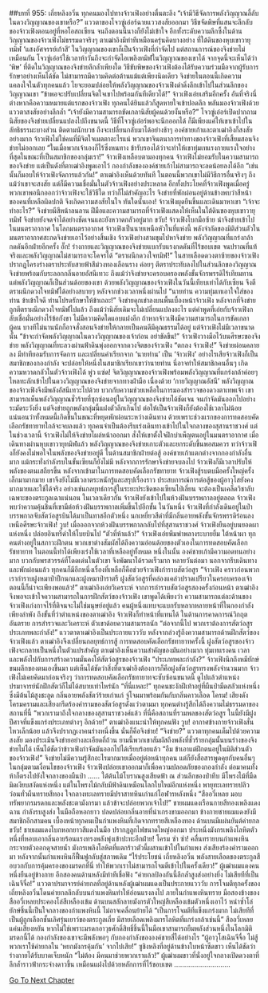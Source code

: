 ##บทที่ 955: เถี่ยหลิงอวิ๋น
ทุกคนมองไปทางจ้าวเฟิงอย่างตื่นตะลึง
“เจ้ามีวิธีจัดการพลังวิญญาณลี้ลับในดวงวิญญาณของเขาหรือ?”
แววตาของโจวซู่เอ๋อร์ฉายแววสงสัยออกมา
วิธีขจัดพิษที่แสนจะลึกลับของจ้าวเฟิงตอนอยู่ที่หอโอสถเซียน จนถึงตอนนี้นางก็ยังไม่เข้าใจ
อีกทั้งระดับความลึกซึ้งในด้านวิญญาณของจ้าวเฟิงไม่ธรรมดาจริงๆ
ตาเฒ่าอิงมีท่าทีเหมือนครุ่นคิดบางอย่าง
ที่ใต้ดินของหุบเขาวายุทมิฬ ‘แสงอัศจรรย์เก้าสี’ ในวิญญาณของเขาก็เป็นจ้าวเฟิงที่กำจัดไป
แต่สถานการณ์ของจิงข่ายไม่เหมือนกัน โจวซู่เอ๋อร์ใช้เวลาห้าวันถึงจะกำจัดไอเพลิงทมิฬในวิญญาณของเขาได้ จากจุดนี้จะเห็นได้ว่า ‘พิษ’ ที่ติดในวิญญาณของจิงข่ายลึกล้ำเพียงใด
วิธีขับพิษของจ้าวเฟิงต้องได้รับความร่วมมือจากผู้รับการรักษาอย่างเห็นได้ชัด ไม่สามารถมีความคิดต่อต้านแม้แต่เพียงนิดเดียว
จิงข่ายในตอนนี้เกิดความแคลงใจในตัวทุกคนแล้ว ไยจะยอมปล่อยให้พลังวิญญาณของจ้าวเฟิงดำดิ่งลึกเข้าไปในส่วนลึกของวิญญาณเขา
“ข้าพอจะปรับเปลี่ยนจิตใจเขาไปพร้อมกันทีเดียวได้!”
จ้าวเฟิงเอ่ยเสริมอีกครั้ง
อันที่จริงนี่ต่างหากคือความหมายแต่แรกของจ้าวเฟิง
ทุกคนได้ยินแล้วก็สูดหายใจเข้าปอดลึก พลันมองจ้าวเฟิงด้วยแววตาสงสัยอย่างลึกล้ำ
“เจ้ายังมีความสามารถขัดเกลานิสัยผู้คนด้วยงั้นหรือ?”
โจวซู่เอ๋อร์เปิดปากถาม
นิสัยของจิงข่ายเปลี่ยนแปลงไปถึงขนาดนี้ วิธีที่โจวซู่เอ๋อร์พอจะนึกออกได้ ก็มีเพียงแค่ให้เขาเข้าไปในลัทธิธรรมะบางส่วน ติดตามนักบวช ถึงจะเปลี่ยนกลับมาได้อย่างช้าๆ
องค์ชายเก้าและตาเฒ่าอิงก็สงสัยอย่างมาก จ้าวเฟิงไม่ใช่คนที่มีจิตใจเมตตาอะไรแน่ พวกเขาจินตนาการท่าทางของจ้าวเฟิงที่เสี้ยมสอนจิงข่ายไม่ออกเลย
“ในเมื่อพวกเจ้าเองก็ไร้ซึ่งหนทาง ข้ารับรองได้ว่าจะทำให้เขาทุ่มเทแรงกายแรงใจอย่างที่สุดในขณะที่เป็นสมาชิกของกลุ่มเรา!”
จ้าวเฟิงเหลือบตามองทุกคน
จ้าวเฟิงไม่ยอมรับในความสามารถของจิงข่าย แต่เป็นดังที่ตาเฒ่าอิงพูดเอาไว้ กองกำลังขององค์ชายเก้าไม่สามารถจะลดน้อยลงได้อีก
“เช่นนั้นก็มอบให้จ้าวเฟิงจัดการแล้วกัน!”
ตาเฒ่าอิงเห็นด้วยทันที ในตอนนี้พวกเขาไม่มีวิธีการอื่นจริงๆ
ถึงแม้ว่าเขาจะสงสัย แต่ก็มีความเชื่อมั่นในตัวจ้าวเฟิงอย่างประหลาด
อีกทั้งประโยคที่จ้าวเฟิงพูดเมื่อครู่ พวกเขาพอนึกออกว่าจ้าวเฟิงจะใช้วิธีใด ทว่าก็ไม่สำคัญอะไร
จิงข่ายที่พักผ่อนอยู่ด้านข้างพบว่าสีหน้าของคนที่เหลือผิดปกติ จึงเกิดความสงสัยในใจ
ทันใดนั้นเอง!
จ้าวเฟิงผุดยืนขึ้นและเดินมาหาเขา
“เจ้าจะทำอะไร?”
จิงข่ายมีสีหน้าลนลาน
ฝีมือและความสามารถที่จ้าวเฟิงแสดงให้เห็นในใต้ดินของหุบเขาวายุทมิฬ จิงข่ายยังจดจำได้อย่างชัดเจนและยังหวาดกลัวอยู่มาก
ขวับ!
จ้าวเฟิงโบกมือซ้าย นำจิงข่ายเข้าไปในมนตราอากาศ
ในโลกมนตราอากาศ จ้าวเฟิงเป็นนายเหนือหัวในที่แห่งนี้ พลังจำกัดของมิติส่วนตัวในมนตราอากาศสะกดจิงข่ายเอาไว้อย่างสิ้นเชิง
จ้าวเฟิงย่างสามขุมไปหาจิงข่าย พลังวิญญาณที่แกร่งกล้ากดดันอีกฝ่ายอีกครั้ง
อั๊ก!
ร่างกายและวิญญาณของจิงข่ายแบกรับแรงกดดันที่ไร้ขอบเขต จนปราณที่แท้จริงและพลังวิญญาณไม่สามารถจะโคจรได้
“ตราผนึกดวงใจทมิฬ!”
ในสายเลือดดวงตาซ้ายของจ้าวเฟิงปรากฏโครงร่างตราประทับสายฟ้าสีม่วงทองเลือนราง ค่อยๆ ตีตราประทับลงไปในส่วนลึกของวิญญาณจิงข่ายพร้อมกับระลอกกลิ่นอายอัสนีเทวะ
ถึงแม้ว่าจิงข่ายจะครอบครองพลังขั้นจักรพรรดิไร้เทียมทาน แต่พลังวิญญาณก็เป็นส่วนด้อยของเขา
ด้วยพลังวิญญาณของจ้าวเฟิงในวันนี้เทียบเท่าได้กับเซียน จึงตีตราผนึกดวงใจทมิฬได้อย่างสบายๆ
หลังจากช่วงเวลาหนึ่งผ่านไป
“นายท่าน ความทุ่มเทเอาใจใส่ของท่าน ข้าเข้าใจดี ท่านโปรดรักษาให้ข้าเถอะ!”
จิงข่ายคุกเข่าลงบนพื้นเบื้องหน้าจ้าวเฟิง
หลังจากที่จิงข่ายถูกตีตราผนึกดวงใจทมิฬไปแล้ว ถึงแม้ว่านิสัยเดิมจะไม่เปลี่ยนแปลงอะไร แต่คำพูดที่เอ่ยกับจ้าวเฟิงกลับเชื่อมั่นอย่างไร้ข้อกังขา ไม่มีความคิดใดแอบแฝงอีก
ถ้าหากจ้าวเฟิงมีความสามารถในการขัดเกลาผู้คน บางทีไม่นานนักก็อาจสั่งสอนจิงข่ายให้กลายเป็นคนดีมีคุณธรรมได้อยู่
แต่จ้าวเฟิงไม่มีเวลาขนาดนั้น
“ข้าจะกำจัดพลังวิญญาณในดวงวิญญาณของเจ้าก่อน อย่าขัดขืน!”
จ้าวเฟิงวางมือไว้บนศีรษะของจิงข่าย พลังวิญญาณที่ทะลวงผ่านฟ้าดินพุ่งออกจากดวงจิตของจ้าวเฟิง
“ตกลง จ้าวเฟิง!”
จิงข่ายผ่อนคลายลง มีท่าทียอมรับการจัดการ และเปลี่ยนคำเรียกจาก ‘นายท่าน’ เป็น ‘จ้าวเฟิง’
อย่างไรเสียจ้าวเฟิงก็เป็นสมาชิกของกองกำลัง จะปล่อยให้หนึ่งในสมาชิกเรียกเขาว่านายท่าน นี่อาจทำให้สมาชิกคนอื่นๆ เกิดความหวาดกลัวในตัวจ้าวเฟิงได้
พู่ว แซ่ด!
จิตวิญญาณของจ้าวเฟิงพร้อมพลังวิญญาณที่แกร่งกล้าค่อยๆ ไหลทะลักเข้าไปในดวงวิญญาณของจิงข่ายจากทางฝ่ามือ
เนื่องด้วย ‘กายวิญญาณอัสนี’ พลังวิญญาณของจ้าวเฟิงจึงมีพลังอัสนีเทวะไปด้วย
บวกกับความช่วยเหลือในการมองสำรวจของดวงตาเทพเจ้า เขาสามารถเห็นพลังวิญญาณชั่วร้ายที่ซุกซ่อนอยู่ในวิญญาณของจิงข่ายได้ชัดเจน จนกำจัดมันออกไปอย่างระมัดระวังยิ่ง
แต่จิงข่ายถูกพลังกลุ่มนี้แฝงตัวลึกเกินไป ต่อให้เป็นจ้าวเฟิงก็ยังต้องใช้เวลาไม่น้อย
แน่นอนว่าทั้งหมดนี้เกิดขึ้นในขณะที่หยุดพักผ่อนระหว่างเดินทาง
ด้วยเพราะช่วงแรกของการทดสอบคัดเลือกรัชทายาทใกล้จะจบลงแล้ว
ทุกคนจำเป็นต้องรีบเร่งเดินทางเข้าไปในใจกลางของสุสานราชวงศ์
แต่ในช่วงเวลานี้ จ้าวเฟิงไม่ให้จิงข่ายโผล่หน้าออกมา สั่งให้เขาตั้งใจฝึกบำเพ็ญตนอยู่ในมนตราอากาศ
เมื่อเดินทางผ่านหุบเขาวายุทมิฬแล้ว พลังวิญญาณของจิงข่ายเกาะตัวและยกระดับขึ้นพอสมควร
ทว่าจ้าวเฟิงก็ยังคงไม่พอใจในพลังของจิงข่ายอยู่ดี
ในด้านสมาชิกฝ่ายต่อสู้ องค์ชายเก้าแตกต่างจากกองกำลังอื่นมาก แม้กระทั่งกำลังรบในขั้นเซียนก็ยังไม่มี
หลังจากการรักษาจิงข่ายจบลงไป
จ้าวเฟิงก็มีเวลาปรับให้พลังของตนเสถียรขึ้น
หลังจากเข้ามาในการทดสอบคัดเลือกรัชทายาท จ้าวเฟิงสู้รบตบมือครั้งใหญ่ครั้งเล็กมามากมาย เขาจึงยังไม่มีเวลาตระหนักรู้และสรุปเรื่องราว
ประสบการณ์การต่อสู้ของผู้อาวุโสยังคงมากมายและใช้ได้จริง อย่างเช่นกลยุทธ์การสู้ในระยะประชิดของเซียนไป่เลี่ยน จะต้องเป็นเคล็ดวิชาลับเฉพาะของตระกูลเฉาแน่นอน
ในเวลาเดียวกัน จ้าวเฟิงยังเข้าไปในห้วงฝันบรรพกาลอยู่ตลอด
จ้าวเฟิงพบว่าความคุ้นชินที่เขามีต่อห้วงฝันบรรพกาลเพิ่มขึ้นไปอีกขั้น
ในวันหนึ่ง จ้าวเฟิงที่กำลังเดินอยู่ในป่าบรรพกาลจับสัตว์อสูรบินได้มาเป็นทาสอีกตัวหนึ่ง
นกเหยี่ยวสีดำที่มีกลิ่นอายพลังขั้นจักรพรรดิร่อนลงเหนือศีรษะจ้าวเฟิง!
วูบ!
เมื่อออกจากห้วงฝันบรรพกาลกลับไปที่สุสานราชวงศ์ จ้าวเฟิงยืนอยู่บนยอดผาแห่งหนึ่ง ปล่อยอินทรีดำให้โบยบินไป
“ตัวที่ห้าแล้ว!”
จ้าวเฟิงเอ่ยพึมพำพลางระบายยิ้ม
ใต้หน้าผา
ทุกคนต่างอยู่ในสภาวะฝึกตน พวกเขาต่างสัมผัสได้ถึงความอ่อนด้อยของตัวเองในการทดสอบคัดเลือกรัชทายาท
ในตอนนี้ทำได้เพียงเร่งใช้เวลาที่เหลืออยู่ทั้งหมด
หนึ่งในนั้น องค์ชายเก้ามีความอดทนอย่างมาก บวกกับพรสวรรค์ที่โดดเด่นในตัวเขา จึงพัฒนาได้รวดเร็วมาก
หลายวันต่อมา นอกจากรีบเดินทางและพักผ่อนแล้ว ทุกคนก็มีอีกหนึ่งเรื่องที่เหลือก็คือช่วยจ้าวเฟิงกำราบสัตว์อสูร
“จ้าวเฟิง คราวก่อนพวกเรากำราบฝูงหมาป่าปีกนกและฝูงหมาป่าราตรี ฝูงสัตว์อสูรที่คล่องแคล่วปราดเปรียวในครอบครองเจ้าตอนนี้ก็น่าจะเพียงพอแล้ว!”
ตาเฒ่าอิงเอ่ยวิเคราะห์
จากการกำราบสัตว์อสูรสองครั้งก่อนหน้า ตาเฒ่าอิงจึงพอจะเข้าใจความสามารถในการฝึกสัตว์ของจ้าวเฟิง
เขาพูดได้เพียงว่า ความสามารถแต่ละด้านของจ้าวเฟิงเก่งกาจไร้ที่ติจนจะไม่ใช่มนุษย์อยู่แล้ว
คนผู้หนึ่งแทบจะแบกรับหลากหลายหน้าที่ในกองกำลังเพียงลำพัง ถึงขั้นที่ว่าตำแหน่งของตาเฒ่าอิง จ้าวเฟิงก็ทำหน้าที่แทนได้
ในด้านการคาดการณ์วิกฤตอันตราย การสำรวจและวิเคราะห์ ตัวเขาด้อยความสามารถนัก
“ต่อจากนี้ไป พวกเราต้องการสัตว์อสูรประเภทพละกำลัง!”
แววตาตาเฒ่าอิงเป็นประกายแวววับ
หลังจากล่วงรู้ถึงความสามารถด้านฝึกสัตว์ของจ้าวเฟิงแล้ว ตาเฒ่าอิงจึงเปลี่ยนกลยุทธ์การสู้
การทดสอบคัดเลือกรัชทายาทครั้งนี้ ฝูงสัตว์อสูรของจ้าวเฟิงจะกลายเป็นหนึ่งในตัวแปรสำคัญ
ตาเฒ่าอิงเห็นความสำคัญของมันอย่างมาก ทุ่มเทแรงคน เวลา และพลังไปกับการสร้างความมั่นคงให้สัตว์อสูรของจ้าวเฟิง
“ประเภทพละกำลัง?”
จ้าวเฟิงนึกถึงหมียักษ์ขนผลึกของตนเองขึ้นมา
แต่เห็นได้ชัดว่าสิ่งที่ตาเฒ่าอิงต้องการก็คือฝูงสัตว์อสูรทรงพลังจำนวนมาก
จ้าวเฟิงไม่เคยคิดมาก่อนจริงๆ ว่าการทดสอบคัดเลือกรัชทายาทจะซับซ้อนขนาดนี้
ดูไปแล้วตำแหน่งปรมาจารย์นักฝึกสัตว์ก็ไม่ได้สบายเท่าไหร่นัก
“ที่นี่แหละ!”
ทุกคนชะงักฝีเท้าอยู่ที่ผืนป่ามืดสลัวแห่งหนึ่งซึ่งมีต้นไม้สูงชะลูด
กลิ่นอายพลังสัตว์ร้ายเก่าแก่ จู่โจมมาพร้อมกันกับกลิ่นคาวเลือด
โครม!
เสียงดังโครมครามและเสียงกรีดร้องคำรามของสัตว์อสูรดังแว่วตามมา
ทุกคนต่างรู้สึกได้ถึงความไม่ธรรมดาของสถานที่นี้
“พวกเรามาถึงใจกลางของสุสานราชวงศ์แล้ว ที่นี่คือสถานที่รวมพลของสัตว์อสูร ในนี้ยังมีฝูงปีศาจที่แข็งแกร่งประเภทต่างๆ อีกด้วย!”
ตาเฒ่าอิงแนะนำให้ทุกคนฟัง
วูบ!
อากาศข้างกายจ้าวเฟิงสั่นไหวเล็กน้อย แล้วจึงปรากฏเงาคนร่างหนึ่งขึ้น นั่นก็คือจิงข่าย!
“จิงข่าย?”
แววตาทุกคนเต็มไปด้วยความสงสัย มองประเมินจิงข่ายอย่างละเอียดถี่ถ้วน
ยามนี้พวกเขาสัมผัสถึงพลังที่ชั่วร้ายกลุ่มนั้นบนร่างของจิงข่ายไม่ได้ เห็นได้ชัดว่าข้าวเฟิงกำจัดมันออกไปได้เรียบร้อยแล้ว
“อืม ข้าเอาแต่ฝึกตนอยู่ในมิติส่วนตัวของจ้าวเฟิง!”
จิงข่ายไม่มีความรู้สึกอะไรมากมายเมื่ออยู่ต่อหน้าทุกคน แต่ก็ยังสื่อสารพูดคุยกับคนอื่นๆ ในกลุ่มตามเงื่อนไขของจ้าวเฟิง
จ้าวเฟิงปล่อยเขาออกมาก็เพื่อความปลอดภัยของกองกำลัง
ต่อมาคนทั้งห้าก็ตรงไปยังใจกลางของผืนป่า
……
ใต้ต้นไม้โบราณสูงเสียดฟ้า ณ ส่วนลึกของป่าทึบ มีโพรงไม้ที่มืดมิดเงียบสงัดแห่งหนึ่ง
แต่ในโพรงไม้กลับมีฟ้าดินเหมือนโลกใบใหม่อีกแห่งหนึ่ง
พายุทะเลทรายปลิวว่อนทั่วผืนทรายสีทอง ใจกลางทะเลทรายมีปราสาทหินเก่าแก่โอฬารหลังหนึ่ง
“สืออวี่เหลย มอบทรัพยากรมรดกและพลังชะตามังกรมา แล้วข้าจะปล่อยพวกเจ้าไป!”
ชายผมแดงเรือนกายสีทองเพลิงแดงฉาน กำลังรบสูงส่ง ในมือถือหอกยาว ปลดปล่อยกลิ่นอายที่น่าเกรงขามออกมา
ข้างกายชายผมแดงยังมีสมาชิกอีกสามคน
เบื้องหน้าทุกคนเป็นกำแพงหินที่เกิดจากทรายสีเหลืองทอง ด้านบนมีแผ่นยันต์ค่ายกล
ขวับ!
ชายผมแดงโบกหอกยาวสีแดงในมือ ปรากฏลูกไฟขนาดใหญ่ออกมา ประหนึ่งมังกรเพลิงโลหิตตัวหนึ่งที่หอบเอากลิ่นอายร้อนแรงทรงพลังพุ่งเข้าปะทะอีกฝ่าย!
โครม ซ่า ซ่า!
คลื่นทรายบนกำแพงหินกระจายตัวออกดุจสายน้ำ มังกรเพลิงโลหิตที่แตกร้าวตัวนี้ผสานเข้าไปในกำแพง ส่งเสียงร้องคำรามออกมา
หลังจากนั้นกำแพงหินก็ฟื้นฟูกลับสู่สภาพเดิม
“ไร้ประโยชน์ เถี่ยหลิงอวิ๋น พลังสายเลือดของตระกูลสือบวกกับการคุ้มครองของมรดกที่นี่ ทำให้พวกเราไม่สามารถโจมตีเข้าไปในครั้งเดียว!”
ผู้เฒ่าผมแดงคนหนึ่งยืนอยู่ข้างกาย อีกสองคนด้านหลังมีท่าทีเชื่อฟัง
“ค่ายกลป้องกันนี้ลึกล้ำสูงส่งอย่างยิ่ง ไม่เสียทีที่เป็นเฉินจีจื่อ!”
แววตาปรมาจารย์ค่ายกลที่อยู่ด้านหลังผู้เฒ่าผมแดงเป็นประกายแวววับ การโจมตีทุกครั้งของเถี่ยหลิงอวิ๋นโดนค่ายกลลึกลับบนกำแพงหินทำให้อ่อนแรงลงไป
ภายในกำแพงหินทราย
มือสองข้างของสืออวี่เหลยประคองโล่สีเหลืองเข้ม ด้านบนสลักลายมังกรตัวใหญ่สีเหลืองเข้มตัวหนึ่งเอาไว้
หนำซ้ำโล่ยักษ์ชิ้นนี้เป็นใจกลางของกำแพงหินนี้ ไม่อาจเคลื่อนย้ายได้
“เป็นการโจมตีที่แข็งแกร่งมาก ไม่เสียทีที่เป็นผู้ถูกเลือกชั้นเลิศรุ่นเยาว์ของตระกูลเถี่ย มีสายเลือดเพลิงมารโลหิตที่แกร่งกล้าเช่นนี้”
สืออวี่เหลยแค่นเสียงหยัน
หากไม่ใช่เพราะมรดกอาวุธศักดิ์สิทธิ์ชิ้นนี้ในมือเขาสามารถยืมพลังส่วนหนึ่งในโลกมิติมรดกนี้ได้ กองกำลังของเขาจะมีพลังพอๆ กับกองกำลังขององค์ชายสี่ได้อย่างไร
“ผู้อาวุโสเฉินจีจื่อ ไม่สู้พวกเราใช้ค่ายกลใน ‘หยกมังกรคุ้มกัน’ จากไปเสีย!”
ซูชิงหลิงที่อยู่ด้านข้างใบหน้าซีดขาว เห็นได้ชัดว่าร่างกายได้รับบาดเจ็บหนัก
“ไม่ต้อง มีคนมาช่วยพวกเราแล้ว!”
ผู้เฒ่าผมขาวที่นั่งอยู่ใจกลางเปิดดวงตาที่ลึกล้ำราวฟ้ากระจ่างดาวขึ้น เหมือนแฝงไปด้วยหลักการที่ไร้ขอบเขต
……………………….


[Go To Next Chapter]( ./193.md)